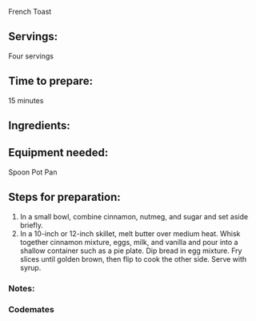 French Toast

## Servings: 

Four servings

## Time to prepare: 
15 minutes

## Ingredients:

## Equipment needed:
Spoon
Pot 
Pan

## Steps for preparation:
1. In a small bowl, combine cinnamon, nutmeg, and sugar and set aside briefly. 
2. In a 10-inch or 12-inch skillet, melt butter over medium heat. Whisk together cinnamon mixture, eggs, milk, and vanilla and pour into a shallow container such as a pie plate. Dip bread in egg mixture. Fry slices until golden brown, then flip to cook the other side. Serve with syrup.

### Notes:

### Codemates #
